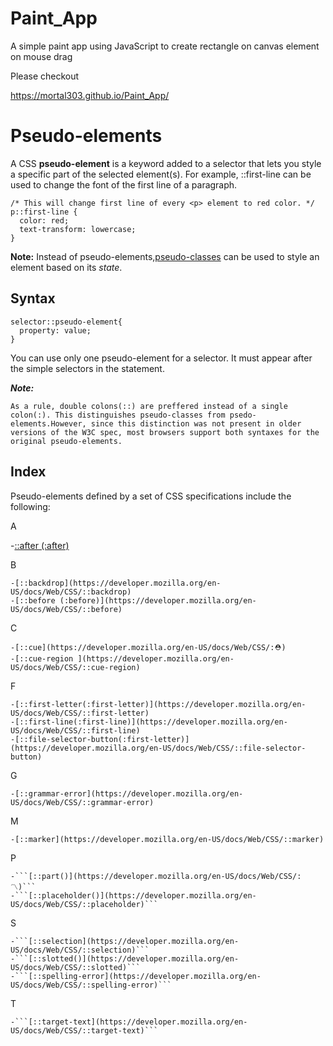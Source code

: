 # Paint_App
A simple paint app using JavaScript to create rectangle on canvas element on mouse drag

Please checkout

https://mortal303.github.io/Paint_App/




# Pseudo-elements

A CSS **pseudo-element** is a keyword added to a selector that lets you style a specific part of the selected element(s). For example, ::first-line can be used to change the font of the first line of a paragraph.

```
/* This will change first line of every <p> element to red color. */
p::first-line {
  color: red;
  text-transform: lowercase;
}
```


**Note:** Instead of pseudo-elements,[pseudo-classes](https://developer.mozilla.org/en-US/docs/Web/CSS/Pseudo-classes) can be used to style an element based on its *state*.

## Syntax

```    
selector::pseudo-element{
  property: value;
}  
```

You can use only one pseudo-element for a selector. It must appear after the simple selectors in the statement.


***Note:*** 
```
As a rule, double colons(::) are preffered instead of a single colon(:). This distinguishes pseudo-classes from psedo-elements.However, since this distinction was not present in older versions of the W3C spec, most browsers support both syntaxes for the original pseudo-elements.
```
## Index
Pseudo-elements defined by a set of CSS specifications include the following:

A

   -[::after (:after)](https://developer.mozilla.org/en-US/docs/Web/CSS/::after) 
   

B

    -[::backdrop](https://developer.mozilla.org/en-US/docs/Web/CSS/::backdrop)
    -[::before (:before)](https://developer.mozilla.org/en-US/docs/Web/CSS/::before)
     
C  

    -[::cue](https://developer.mozilla.org/en-US/docs/Web/CSS/:⛑️)
    -[::cue-region ](https://developer.mozilla.org/en-US/docs/Web/CSS/::cue-region)

F

    -[::first-letter(:first-letter)](https://developer.mozilla.org/en-US/docs/Web/CSS/::first-letter)
    -[::first-line(:first-line)](https://developer.mozilla.org/en-US/docs/Web/CSS/::first-line)
    -[::file-selector-button(:first-letter)](https://developer.mozilla.org/en-US/docs/Web/CSS/::file-selector-button)


G

    -[::grammar-error](https://developer.mozilla.org/en-US/docs/Web/CSS/::grammar-error)


M

    -[::marker](https://developer.mozilla.org/en-US/docs/Web/CSS/::marker)


P

    -```[::part()](https://developer.mozilla.org/en-US/docs/Web/CSS/:〽️)``` 
    -```[::placeholder()](https://developer.mozilla.org/en-US/docs/Web/CSS/::placeholder)``` 
    
S

    -```[::selection](https://developer.mozilla.org/en-US/docs/Web/CSS/::selection)``` 
    -```[::slotted()](https://developer.mozilla.org/en-US/docs/Web/CSS/::slotted)``` 
    -```[::spelling-error](https://developer.mozilla.org/en-US/docs/Web/CSS/::spelling-error)``` 
 
 
T

    -```[::target-text](https://developer.mozilla.org/en-US/docs/Web/CSS/::target-text)```
 
